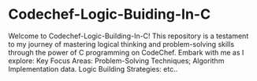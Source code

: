 # Codechef-Logic-Buiding-In-C
Welcome to Codechef-Logic-Building-In-C!  This repository is a testament to my journey of mastering logical thinking and problem-solving skills through the power of C programming on CodeChef. Embark with me as I explore:  Key Focus Areas:  Problem-Solving Techniques; Algorithm Implementation data. Logic Building Strategies: etc..
